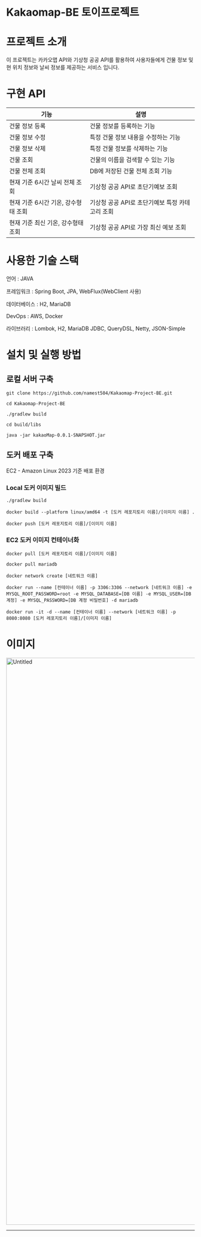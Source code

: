 # Kakaomap-BE 토이프로젝트

# **프로젝트 소개**

이 프로젝트는 카카오맵 API와 기상청 공공 API를 활용하여 사용자들에게 건물 정보 및 현 위치 정보와 날씨 정보를 제공하는 서비스 입니다.

# **구현 API**

| 기능                   | 설명                           |
|----------------------|------------------------------|
| 건물 정보 등록             | 건물 정보를 등록하는 기능               |
| 건물 정보 수정             | 특정 건물 정보 내용을 수정하는 기능         |
| 건물 정보 삭제             | 특정 건물 정보를 삭제하는 기능            |
| 건물 조회                | 건물의 이름을 검색할 수 있는 기능          |
| 건물 전체 조회             | DB에 저장된 건물 전체 조회 기능          |
| 현재 기준 6시간 날씨 전체 조회   | 기상청 공공 API로 초단기예보 조회         |
| 현재 기준 6시간 기온, 강수형태 조회 | 기상청 공공 API로 초단기예보 특정 카테고리 조회 |
| 현재 기준 최신 기온, 강수형태 조회 | 기상청 공공 API로 가장 최신 예보 조회      |

# **사용한 기술 스택**

언어 : JAVA

프레임워크 : Spring Boot, JPA, WebFlux(WebClient 사용)

데이터베이스 : H2, MariaDB

DevOps : AWS, Docker

라이브러리 : Lombok, H2, MariaDB JDBC, QueryDSL, Netty, JSON-Simple

# **설치 및 실행 방법**

## 로컬 서버 구축

```text
git clone https://github.com/namest504/Kakaomap-Project-BE.git

cd Kakaomap-Project-BE

./gradlew build

cd build/libs

java -jar kakaoMap-0.0.1-SNAPSHOT.jar
```

## 도커 배포 구축

EC2 - Amazon Linux 2023 기준 배포 환경
### Local 도커 이미지 빌드
```text
./gradlew build

docker build --platform linux/amd64 -t [도커 레포지토리 이름]/[이미지 이름] .

docker push [도커 레포지토리 이름]/[이미지 이름]
```
### EC2 도커 이미지 컨테이너화
```text
docker pull [도커 레포지토리 이름]/[이미지 이름]

docker pull mariadb

docker network create [네트워크 이름]

docker run --name [컨테이너 이름] -p 3306:3306 --network [네트워크 이름] -e MYSQL_ROOT_PASSWORD=root -e MYSQL_DATABASE=[DB 이름] -e MYSQL_USER=[DB 계정] -e MYSQL_PASSWORD=[DB 계정 비밀번호] -d mariadb

docker run -it -d --name [컨테이너 이름] --network [네트워크 이름] -p 8080:8080 [도커 레포지토리 이름]/[이미지 이름]
```

# **이미지**

<img width="1511" alt="Untitled" src="https://github.com/namest504/Kakaomap-Project-BE/assets/61047602/ccba833a-982e-4ea8-ac7e-ee7a1e0a4299">


---
